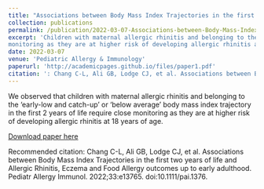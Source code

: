 ```yaml
---
title: "Associations between Body Mass Index Trajectories in the first two years of life and Allergic Rhinitis, Eczema and Food Allergy outcomes up to early adulthood"
collection: publications
permalink: /publication/2022-03-07-Associations-between-Body-Mass-Index-Trajectories-in-the-first-two-years-of-life-and-Allergic-Rhinitis-Eczema-and-Food-Allergy-outcomes-up-to-early-adulthood
excerpt: 'Children with maternal allergic rhinitis and belonging to the ‘early-low and catch-up’ or ‘below average’ body mass index trajectory in the first 2 years of life require close
monitoring as they are at higher risk of developing allergic rhinitis at 18 years of age.'
date: 2022-03-07
venue: 'Pediatric Allergy & Immunology'
paperurl: 'http://academicpages.github.io/files/paper1.pdf'
citation: ': Chang C-L, Ali GB, Lodge CJ, et al. Associations between Body Mass Index Trajectories in the first two years of life and Allergic Rhinitis, Eczema and Food Allergy outcomes up to early adulthood. Pediatr Allergy Immunol. 2022;33:e13765. doi:10.1111/pai.1376.'
---
```

We observed that children with maternal allergic rhinitis and belonging to the ‘early-low and catch-up’ or ‘below average’ body mass index trajectory in the first 2 years of life require close monitoring as they are at higher risk of developing allergic rhinitis at 18 years of age.

[Download paper here](http://academicpages.github.io/files/paper1.pdf)

Recommended citation: Chang C-L, Ali GB, Lodge CJ, et al. Associations between Body Mass Index Trajectories in the first two years of life and Allergic Rhinitis, Eczema and Food Allergy outcomes up to early adulthood. Pediatr Allergy Immunol. 2022;33:e13765. doi:10.1111/pai.1376.

